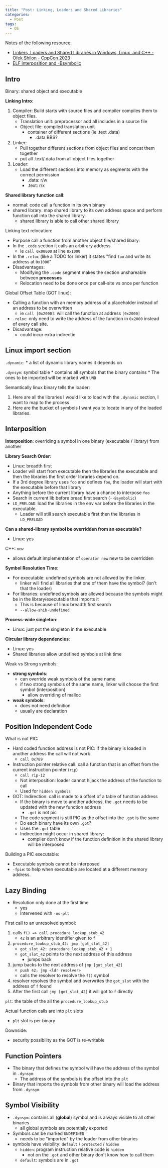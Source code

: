 ```yaml
---
title: "Post: Linking, Loaders and Shared Libraries"
categories:
  - Post
tags:
  - OS
---
```


Notes of the following resource:
* [Linkers, Loaders and Shared Libraries in Windows, Linux, and C++ - Ofek Shilon - CppCon 2023](https://www.youtube.com/watch?v=_enXuIxuNV4&list=PLqdbPkkHHWL7qB0wA7pePTTX4oI-xOsOu&index=1&t=1520s)
* [ELF interposition and -Bsymbolic](https://maskray.me/blog/2021-05-16-elf-interposition-and-bsymbolic)

## Intro

Binary: shared object and executable

**Linking Intro**:
1. Compiler: Build starts with source files and compiler compiles them to object files.
    * Translation unit: preprocessor add all includes in a source file
    * Object file: compiled translation unit
        * container of different sections (ie .text .data)
            * .data BBS?
2. Linker:
    * Pull together different sections from object files and concat them together
    * put all .text/.data from all object files together
3. Loader:
    * Load the different sections into memory as segments with the correct permission
        * .data: r/w
        * .text: r/x

**Shared library function call**:
* normal: code call a function in its own binary
* shared library: map shared library to its own address space and perform function call into the shared library.
    * shared library is able to call other shared library

Linking text relocation:
* Purpose call a function from another object file/shared libary:
* In the `.code` section it calls an arbitrary address 
    * ie `call 0x00000` at line `0x1000`
* In the `.reloc` (like a TODO for linker) it states "find `foo` and write its address at `0x1000`"
* Disadvantages:
    * Modifying the `.code` segment makes the section unshareable between **processes**
    * Relocation need to be done once per call-site vs once per function

Global Offset Table (GOT linux):
* Calling a function with an memory address of a placeholder instead of an address to be overwritten
    * ie `call [0x2000]`: will call the function at address `[0x2000]`
* `.reloc`: only need to write the address of the function in `0x2000` instead of every call site.
* Disadvantage:
    * could incur extra indirectin

## Linux import section

`.dynamic`:
    * a list of dynamic library names it depends on

`.dynsym`: symbol table
    * contains all symbols that the binary contains
    * The ones to be imported will be marked with `UND`

Semantically linux binary tells the loader:
1. Here are all the libraries I would like to load with the `.dynamic` section, I want to map to the process
2. Here are the bucket of symbols I want you to locate in any of the loaded libraries.

## Interposition

**Interposition**: overriding a symbol in one binary (executable / library) from another

**Library Search Order**:
* Linux: breadth first
* Loader will start from executable then the libraries the executable and then the libraries the first order libraries depend on.
* If a 3rd degree library uses `foo` and defines `foo`, the loader will start with the executable before that library
* Anything before the current library have a chance to interpose `foo`
* Search in current lib before bread first search (`--Bsymbolic`)
* `LD_PRELOAD`: load the libraries in the env var before the libraries in the executable.
    * Loader will still search executable first then the libraries in `LD_PRELOAD`

**Can a shared-library symbol be overridden from an executable?**
* Linux: yes

C++: `new`
* allows default implementation of `operator new` new to be overridden 

**Symbol Resolution Time**:
* For executable: undefined symbols are not allowed by the linker.
    * linker will find all libraries that one of them have the symbol? (isn't that the loader)
* For libraries: undefined symbols are allowed because the symbols might be in the library/executable that imports it
    * This is because of linux breadth first search
    * `--allow-shib-undefined`

**Process-wide singleton**:
* Linux: just put the singleton in the executable

**Circular library dependencies**:
* Linux: yes
* Shared libraries allow undefined symbols at link time

Weak vs Strong symbols:
* **strong symbols**:
    * can override weak symbols of the same name
    * if two strong symbols of the same name, linker will choose the first symbol (interposition)
        * allow overriding of malloc
* **weak symbols**:
    * does not need definition
    * usually are declaration

## Position Independent Code

What is not PIC:
* Hard coded function address is not PIC: if the binary is loaded in another address the call will not work
    * `call 0x789`
* Instruction pointer relative call: call a function that is an offset from the current instruction pointer (`rip`)
    * `call rip-12`
    * Not interposition: loader cannot hijack the address of the function to call
    * Used for `hidden symbols`
* GOT: Indirection: call is made to a offset of a table of function address
    * If the binary is move to another address, the `.got` needs to be updated with the new function address
        * `.got` is not pic
    * The code segment is still PIC as the offset into the `.got` is the same
    * Do each binary have its own `.got`?
    * Uses the `.got` table
    * Indirection might occur in shared library:
        * compiler don't know if the function definition in the shared library will be interposed

Building a PIC executable:
* Executable symbols cannot be interposed
* `-fpie`: to help when executable are located at a different memory address.

## Lazy Binding

* Resolution only done at the first time
    * yes
    * Intervened with `-no-plt`

First call to an unresolved symbol:
1. calls `f() => call procedure_lookup_stub_42`
    * `42` is an arbitrary identifier given to `f`
2. `procedure_lookup_stub_42: jmp [got_slot_42]`
    * `got_slot_42: procedure_lookup_stub_42 + 1`
    * `got_slot_42` points to the next address of this address
        * jumps back
3. jump backs to the next address of `jmp [got_slot_42]`
    * `push 42; jmp <ldr resolver>`
    * calls the resolver to resolve the `f()` symbol
4. resolver resolves the symbol and overwrites the `got_slot` with the address of `f` found
5. After the first call `jmp [got_slot_42]` it will got to `f` directly

`plt`: the table of the all the `procedure_lookup_stub`

Actual function calls are into `plt` slots
* `plt` slot is per binary

Downside:
* security possibility as the GOT is re-writable


## Function Pointers

* The binary that defines the symbol will have the address of the symbol in `.dynsym`
    * The address of the symbols is the offset into the `plt`
* Binary that imports the symbols from other binary will load the address from `.dynsym`

## Symbol Visibility

* `.dynsym`: contains all (**global**) symbol and is always visible to all other binaries
    * all global symbols are potentially exported
* Symbols can be marked `UNDEFINED`
    * needs to be "imported" by the loader from other binaries
* symbols have visibility: `default` / `protected` / `hidden`
    * `hidden`: program instruction relative code is `hidden`
        * not on the `.got` and other binary don't know how to call them
    * `default`: symbols are in `.got`

